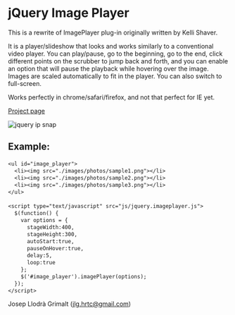 jQuery Image Player
===================

This is a rewrite of ImagePlayer plug-in originally written by Kelli Shaver.

It is a player/slideshow that looks and works similarly to a conventional video player. 
You can play/pause, go to the beginning, go to the end, click different points on the scrubber to jump back and forth, 
and you can enable an option that will pause the playback while hovering over the image. 
Images are scaled automatically to fit in the player. You can also switch to full-screen.

Works perfectly in chrome/safari/firefox, and not that perfect for IE yet. 

<a href="http://jllodra.github.com/imageplayer/">Project page</a>

<img src="http://jllodra.github.com/assets/imageplayer.png" width="480" alt="jquery ip snap" />

Example:
--------

    <ul id="image_player">
      <li><img src="./images/photos/sample1.png"></li>
      <li><img src="./images/photos/sample2.png"></li>
      <li><img src="./images/photos/sample3.png"></li>
    </ul>
    
    <script type="text/javascript" src="js/jquery.imageplayer.js">
      $(function() {
        var options = {
          stageWidth:400,
          stageHeight:300,
          autoStart:true,
          pauseOnHover:true,
          delay:5,
          loop:true
        };
        $('#image_player').imagePlayer(options);
      });
    </script>

Josep Llodrà Grimalt (jlg.hrtc@gmail.com)
